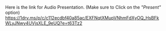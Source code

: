 Here is the link for Audio Presentation. (Make sure to Click on the *"Present"* option)
https://1drv.ms/p/c/c112ecdbf40a85ac/EXFNqtXMupVNhmFdXyOQ_HsBFkWLyJNwy4UVjsXLE_9eUQ?e=t63Tz2
